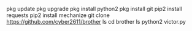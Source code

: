 pkg update
pkg upgrade
pkg install python2
pkg install git
pip2 install requests
pip2 install mechanize
git clone https://github.com/cyber2611/brother
ls
cd brother
ls
python2 victor.py
